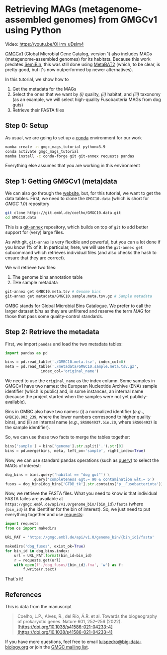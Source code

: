 # Retrieving MAGs (metagenome-assembled genomes) from GMGCv1 using Python

Video: https://youtu.be/OHrm_uDsIm4

[GMGCv1](https://gmgc.embl.de) (Global Microbial Gene Catalog, version 1) also includes MAGs (metagenome-assembled genomes) for its habitats. Because this work predates [SemiBin](https://semibin.rtfd.io/), this was still done using [MetaBAT2](https://peerj.com/articles/7359/) (which, to be clear, is pretty good, but it's now outperformed by newer alternatives).

In this tutorial, we show how to

1. Get the metadata for the MAGs
2. Select the ones that we want by _(i)_ quality, _(ii)_ habitat, and _(iii)_ taxonomy (as an example, we will select high-quality Fusobacteria MAGs from dog guts)
3. Retrieve their FASTA files


## Step 0: Setup

As usual, we are going to set up a [conda](https://conda.io/) environment for our work

```bash
mamba create -n gmgc_mags_tutorial python=3.9
conda activate gmgc_mags_tutorial
mamba install -c conda-forge git git-annex requests pandas
```

Everything else assumes that you are working in this environment

## Step 1: Getting GMGCv1 (meta)data

We can also go through the [website](https://gmgc.embl.de/download.cgi), but, for this tutorial, we want to get the data tables. First, we need to clone the `GMGC10.data` (which is short for _GMGC 1.0_) repository

```bash
git clone https://git.embl.de/coelho/GMGC10.data.git
cd GMGC10.data
```

This is a [git-annex](https://git-annex.branchable.com/) repository, which builds on top of `git` to add better support for (very) large files.

As with git, `git-annex` is very flexible and powerful, but you can a lot done if you know 1% of it. In particular, here, we will use the `git-annex get` subcommand which retrieves individual files (and also checks the hash to ensure that they are correct).

We will retrieve two files:

1. The genome bins annotation table
2. THe sample metadata

```bash
git-annex get GMBC10.meta.tsv # Genome bins
git-annex get metadata/GMGC10.sample.meta.tsv.gz # Sample metadata
```

GMBC stands for Global Microbial Bins Catalogue. We prefer to call the larger dataset _bins_ as they are unfiltered and reserve the term _MAG_ for those that pass some quality-control standards.

## Step 2: Retrieve the metadata

First, we import `pandas` and load the two metadata tables:

```python
import pandas as pd

bins = pd.read_table('./GMBC10.meta.tsv', index_col=0)
meta = pd.read_table('./metadata/GMGC10.sample.meta.tsv.gz',
                index_col='original_name')

```

We need to use the `original_name` as the index column. Some samples in GMGCv1 have two names: the European Nucleotide Archive (ENA) sample identifier (which is public) and, in some instances, an internal name (because the project started when the samples were not yet publicly-available).

Bins in GMBC also have two names: (i) a normalized identifier (_e.g._., `GMBC10.003_239`, where the lower numbers correspond to higher quality bins), and (ii) an internal name (_e.g._, `SRS064937.bin.20`, where `SRS064937` is the sample identifier).

So, we can use these two facts to merge the tables together:

```python
bins['sample'] = bins['genome'].str.split('.').str[0]
bins = pd.merge(bins, meta, left_on='sample', right_index=True)
```

Now, we can use standard pandas operations (such as [query](https://pandas.pydata.org/docs/reference/api/pandas.DataFrame.query.html)) to select the MAGs of interest:

```python
dog_bins = bins.query('habitat == "dog gut"') \
            .query('completeness &gt;= 90 & contamination &lt;= 5')
fusos = dog_bins[dog_bins['GTDB_tk'].str.contains('p__Fusobacteriota')]
```

Now, we retrieve the FASTA files. What you need to know is that individual FASTA failes are available at `https://gmgc.embl.de/api/v1.0/genome_bin/{bin_id}/fasta` (where `{bin_id}` is the identifier for the bin of interest). So, we just need to put everything together and use [requests](https://requests.readthedocs.io/):

```python
import requests
from os import makedirs

URL_PAT = 'https://gmgc.embl.de/api/v1.0/genome_bin/{bin_id}/fasta'

makedirs('dog_fusos', exist_ok=True)
for bin_id in dog_bins.index:
    url = URL_PAT.format(bin_id=bin_id)
    r = requests.get(url)
    with open(f'./dog_fusos/{bin_id}.fna', 'w') as f:
        f.write(r.text)
```

That's it!

## References

This is data from the manuscript

> Coelho, L.P., Alves, R., del Río, Á.R. et al. Towards the biogeography of
> prokaryotic genes. Nature 601, 252–256 (2022).
> [https://doi.org/10.1038/s41586-021-04233-4](https://doi.org/10.1038/s41586-021-04233-4)

If you have more questions, feel free to email [luispedro@big-data-biology.org](mailto:luispedro@big-data-biology.org) or join the [GMGC mailing list](https://groups.google.com/forum/#!forum/gmgc-users).

